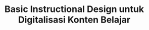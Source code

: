 ---
layout:   certificate
title:    "Basic Instructional Design untuk Digitalisasi Konten Belajar"
slug:     instructional
category: skillacademy
issuer:   "Skill Academy"
---